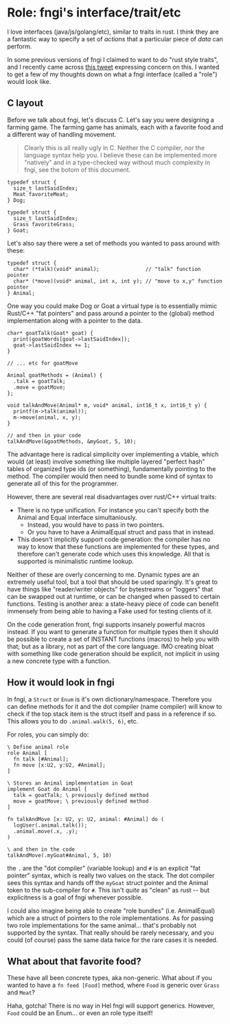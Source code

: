 # Role: fngi's interface/trait/etc

I love interfaces (java/js/golang/etc), similar to traits in rust. I think they
are a fantastic way to specify a set of _actions_ that a particular piece of
_data_ can perform.

In some previous versions of fngi I claimed to want to do "rust style traits",
and I recently came across
[this tweet](https://merveilles.town/@neauoire/107038809041856242) expressing
concern on this. I wanted to get a few of my thoughts down on what a fngi
interface (called a "role") would look like.

## C layout

Before we talk about fngi, let's discuss C. Let's say you were designing a
farming game. The farming game has animals, each with a favorite food and
a different way of handling movement.

> Clearly this is all really ugly in C. Neither the C compiler, nor the language
> syntax help you. I believe these can be implemented more "natively" and in a
> type-checked way without much complexity in fngi, see the botom of this
> document.

```
typedef struct {
  size_t lastSaidIndex;
  Meat favoriteMeat;
} Dog;

typedef struct {
  size_t lastSaidIndex;
  Grass favoriteGrass;
} Goat;
```

Let's also say there were a set of methods you wanted to pass around with these:

```
typedef struct {
  char* (*talk)(void* animal);               // "talk" function pointer
  char* (*move)(void* animal, int x, int y); // "move to x,y" function pointer
} Animal;
```

One way you could make Dog or Goat a virtual type is to essentially mimic
Rust/C++ "fat pointers" and pass around a pointer to the (global) method
implementation along with a pointer to the data.

```
char* goatTalk(Goat* goat) {
  print(goatWords[goat->lastSaidIndex]);
  goat->lastSaidIndex += 1;
}

// ... etc for goatMove

Animal goatMethods = (Animal) {
  .talk = goatTalk;
  .move = goatMove;
};

void talkAndMove(Animal* m, void* animal, int16_t x, int16_t y) {
  printf(m->talk(animal));
  m->move(animal, x, y);
}

// and then in your code
talkAndMove(&goatMethods, &myGoat, 5, 10);
```

The advantage here is radical simplicity over implementing a vtable, which would
(at least) involve something like multiple layered "perfect hash" tables of
organized type ids (or something), fundamentally pointing to the method. The
compiler would then need to bundle some kind of syntax to generate all of this
for the programmer.

However, there are several real disadvantages over rust/C++ virtual traits:

* There is no type unification. For instance you can't specify both the Animal
  and Equal interface simultaniously.
  * Instead, you would have to pass in two pointers.
  * Or you have to have a AnimalEqual struct and pass that in instead.
* This doesn't implicitly support code generation: the compiler has no way to
  know that these functions are implemented for these types, and therefore can't
  generate code which uses this knowledge. All that is supported is minimalistic
  runtime lookup.

Neither of these are overly concerning to me. Dynamic types are an extremely
useful tool, but a tool that should be used sparingly. It's great to have things
like "reader/writer objects" for bytestreams or "loggers" that can be swapped
out at runtime, or can be changed when passed to certain functions. Testing
is another area: a state-heavy piece of code can benefit immensely from being
able to having a Fake used for testing clients of it.

On the code generation front, fngi supports insanely powerful macros instead. If
you want to generate a function for multiple types then it should be possible to
create a set of INSTANT functions (macros) to help you with that; but as a
library, not as part of the core language. IMO creating bloat with something
like code generation should be explicit, not implicit in using a new concrete
type with a function.

## How it would look in fngi

In fngi, a `Struct` or `Enum` is it's own dictionary/namespace. Therefore you
can define methods for it and the dot compiler (name compiler) will know to
check if the top stack item is the struct itself and pass in a reference if so.
This allows you to do `.animal.walk(5, 6)`, etc.

For roles, you can simply do:

```
\ Define animal role
role Animal [
  fn talk [#Animal];
  fn move [x:U2, y:U2, #Animal];
]

\ Stores an Animal implementation in Goat
implement Goat do Animal [
  talk = goatTalk; \ previously defined method
  move = goatMove; \ previously defined method
]

fn talkAndMove [x: U2, y: U2, animal: #Animal] do (
  logUser(.animal.talk());
  .animal.move(.x, .y);
)

\ and then in the code
talkAndMove(.myGoat#Animal, 5, 10)
```

the `.` are the "dot compiler" (variable lookup) and `#` is an explicit "fat
pointer" syntax, which is really two values on the stack. The dot compiler sees
this syntax and hands off the `myGoat` struct pointer and the Animal token to
the sub-compiler for `#`.  This isn't _quite_ as "clean" as rust -- but
explicitness is a goal of fngi whenever possible.

I could also imagine being able to create "role bundles" (i.e. AnimalEqual)
which are a struct of pointers to the role implementations. As for passing
two role implementations for the same animal... that's probably not
supported by the syntax. That really should be rarely necessary, and you could
(of course) pass the same data twice for the rare cases it is needed.

## What about that favorite food?
These have all been concrete types, aka non-generic. What about if you wanted to
have a `fn feed [Food]` method, where `Food` is generic over `Grass` and `Meat`?

Haha, gotcha! There is no way in Hel fngi will support generics.  However,
`Food` could be an Enum... or even an role type itself!

